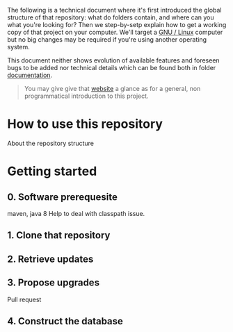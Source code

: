 The following is a technical document where it's first introduced the global structure of that repository: what do folders contain, and where can you what you're looking for? Then we step-by-setp explain how to get a working copy of that project on your computer. We'll target a [GNU / Linux](https://www.gnu.org) computer but no big changes may be required if you're using another operating system.

This document neither shows evolution of available features and foreseen bugs to be added nor technical details which can be found both in folder [documentation](https://github.com/piotr2b/chinese-huawen/tree/master/doc).

> You may give give that [website](http://piotr2b.github.io/chinese-huawen/) a glance as for a general, non programmatical introduction to this project.

# How to use this repository
About the repository structure

# Getting started

## 0. Software prerequesite
maven, java 8
Help to deal with classpath issue.

## 1. Clone that repository

## 2. Retrieve updates

## 3. Propose upgrades
Pull request

## 4. Construct the database

